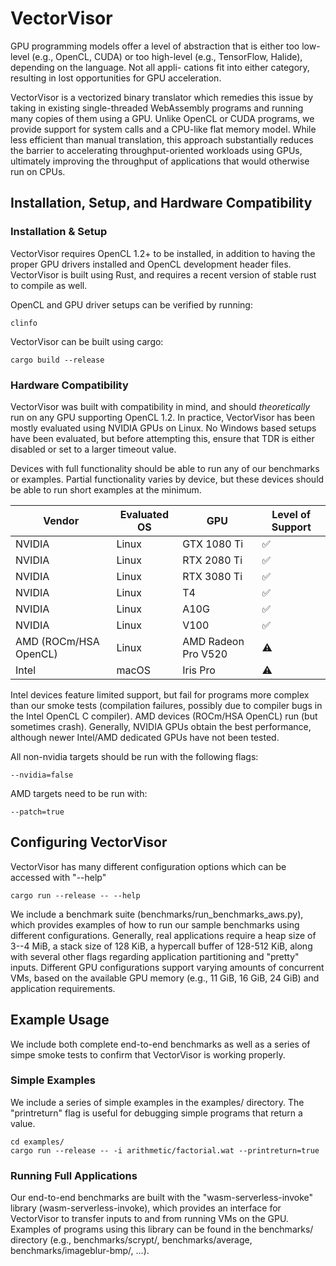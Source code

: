 # VectorVisor

GPU programming models offer a level of abstraction that is either too low-level (e.g., OpenCL, CUDA) or too high-level (e.g., TensorFlow, Halide), depending on the language. Not all appli- cations fit into either category, resulting in lost opportunities for GPU acceleration.

VectorVisor is a vectorized binary translator which remedies this issue by taking in existing single-threaded WebAssembly programs and running many copies of them using a GPU. Unlike OpenCL or CUDA programs, we provide support for system calls and a CPU-like flat memory model. While less efficient than manual translation, this approach substantially reduces the barrier to accelerating throughput-oriented workloads using GPUs, ultimately improving the throughput of applications that would otherwise run on CPUs.

## Installation, Setup, and Hardware Compatibility

### Installation & Setup

VectorVisor requires OpenCL 1.2+ to be installed, in addition to having the proper GPU drivers installed and OpenCL development header files. VectorVisor is built using Rust, and requires a recent version of stable rust to compile as well.

OpenCL and GPU driver setups can be verified by running:
```
clinfo
```

VectorVisor can be built using cargo:

```
cargo build --release
```

### Hardware Compatibility

VectorVisor was built with compatibility in mind, and should *theoretically* run on any GPU supporting OpenCL 1.2. In practice, VectorVisor has been mostly evaluated using NVIDIA GPUs on Linux. No Windows based setups have been evaluated, but before attempting this, ensure that TDR is either disabled or set to a larger timeout value.

Devices with full functionality should be able to run any of our benchmarks or examples. Partial functionality varies by device, but these devices should be able to run short examples at the minimum.

Vendor | Evaluated OS | GPU | Level of Support
------------- | ------------- | ------------- | -------------
NVIDIA | Linux | GTX 1080 Ti | ✅
NVIDIA | Linux | RTX 2080 Ti | ✅
NVIDIA | Linux | RTX 3080 Ti | ✅
NVIDIA | Linux | T4 | ✅
NVIDIA | Linux | A10G | ✅
NVIDIA | Linux | V100 | ✅
AMD (ROCm/HSA OpenCL) | Linux | AMD Radeon Pro V520 | ⚠️
Intel  | macOS | Iris Pro | ⚠️

Intel devices feature limited support, but fail for programs more complex than our smoke tests (compilation failures, possibly due to compiler bugs in the Intel OpenCL C compiler). AMD devices (ROCm/HSA OpenCL) run (but sometimes crash). Generally, NVIDIA GPUs obtain the best performance, although newer Intel/AMD dedicated GPUs have not been tested. 

All non-nvidia targets should be run with the following flags:
```
--nvidia=false
```

AMD targets need to be run with:
```
--patch=true
```

## Configuring VectorVisor

VectorVisor has many different configuration options which can be accessed with "--help"
```
cargo run --release -- --help
```

We include a benchmark suite (benchmarks/run_benchmarks_aws.py), which provides examples of how to run our sample benchmarks using different configurations. Generally, real applications require a heap size of 3--4 MiB, a stack size of 128 KiB, a hypercall buffer of 128-512 KiB, along with several other flags regarding application partitioning and "pretty" inputs. Different GPU configurations support varying amounts of concurrent VMs, based on the available GPU memory (e.g., 11 GiB, 16 GiB, 24 GiB) and application requirements.

## Example Usage

We include both complete end-to-end benchmarks as well as a series of simpe smoke tests to confirm that VectorVisor is working properly. 

### Simple Examples

We include a series of simple examples in the examples/ directory. The "printreturn" flag is useful for debugging simple programs that return a value.

```
cd examples/
cargo run --release -- -i arithmetic/factorial.wat --printreturn=true
```

### Running Full Applications

Our end-to-end benchmarks are built with the "wasm-serverless-invoke" library (wasm-serverless-invoke), which provides an interface for VectorVisor to transfer inputs to and from running VMs on the GPU. Examples of programs using this library can be found in the benchmarks/ directory (e.g., benchmarks/scrypt/, benchmarks/average, benchmarks/imageblur-bmp/, ...).
